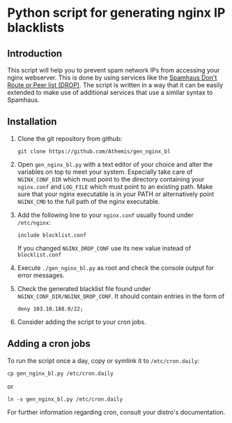 # Python script for generating nginx IP blacklists

## Introduction
   
   This script will help you to prevent spam network IPs from
   accessing your nginx webserver. This is done by using services like the [Spamhaus Don't Route or Peer list (DROP)](www.spamhaus.org/drop/).
   The script is written in a way that it can be easily extended to make use of additional services that use a similar syntax to Spamhaus.
   

## Installation

   1. Clone the git repository from github:
   
      `git clone https://github.com/Athemis/gen_nginx_bl`
      
   2. Open `gen_nginx_bl.py` with a text editor of your choice and alter the variables on top to meet your system.
      Especially take care of `NGINX_CONF_DIR` which must point to the directory containing your `nginx.conf` and `LOG_FILE` which must point to an existing path. Make sure that your nginx executable is in your PATH or alternatively point `NGINX_CMD` to the full path of the nginx executable.
      
   3. Add the following line to your `nginx.conf` usually found under `/etc/nginx`:
   
      `include blocklist.conf`
      
      If you changed `NGINX_DROP_CONF` use its new value instead of `blocklist.conf`
      
   4. Execute `./gen_nginx_bl.py` as root and check the console output for error messages.
   
   5. Check the generated blacklist file found under `NGINX_CONF_DIR/NGINX_DROP_CONF`. It should contain entries in the form of
   
      `deny 103.10.188.0/22;`
      
   6. Consider adding the script to your cron jobs.
   

## Adding a cron jobs
  
   To run the script once a day, copy or symlink it to `/etc/cron.daily`:
   
   `cp gen_nginx_bl.py /etc/cron.daily`
      
   or
      
   `ln -s gen_nginx_bl.py /etc/cron.daily`
   
   For further information regarding cron, consult your distro's documentation.